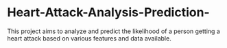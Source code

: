 # Heart-Attack-Analysis-Prediction-
This project aims to analyze and predict the likelihood of a person getting a heart attack based on various features and data available.
